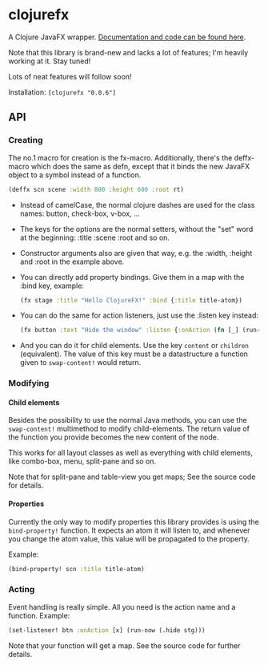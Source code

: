 clojurefx
=========

A Clojure JavaFX wrapper. [Documentation and code can be found here](http://zilti.github.io/clojurefx).

Note that this library is brand-new and lacks a lot of features; I'm heavily working at it. Stay tuned!

Lots of neat features will follow soon!

Installation: `[clojurefx "0.0.6"]`

API
---

### Creating
The no.1 macro for creation is the fx-macro. Additionally, there's the deffx-macro which does the same
as defn, except that it binds the new JavaFX object to a symbol instead of a function.

```clojure
(deffx scn scene :width 800 :height 600 :root rt)
```

* Instead of camelCase, the normal clojure dashes are used for the class names: button, check-box, v-box, ...
* The keys for the options are the normal setters, without the "set" word at the beginning: :title :scene :root and so on.
* Constructor arguments also are given that way, e.g. the :width, :height and :root in the example above.
* You can directly add property bindings. Give them in a map with the :bind key, example:
  ```clojure
  (fx stage :title "Hello ClojureFX!" :bind {:title title-atom})
  ```

* You can do the same for action listeners, just use the :listen key instead:
  ```clojure
  (fx button :text "Hide the window" :listen {:onAction (fn [_] (run-now (.hide stg)))})
  ```

* And you can do it for child elements. Use the key `content` or `children` (equivalent). The value of this key must be a datastructure a function given to `swap-content!` would return.

### Modifying
#### Child elements
Besides the possibility to use the normal Java methods, you can use the `swap-content!` multimethod to modify child-elements.
The return value of the function you provide becomes the new content of the node.

This works for all layout classes as well as everything with child elements, like combo-box, menu, split-pane and so on.

Note that for split-pane and table-view you get maps; See the source code for details.
#### Properties
Currently the only way to modify properties this library provides is using the `bind-property!` function.
It expects an atom it will listen to, and whenever you change the atom value, this value will be propagated to the property.

Example:

```clojure
(bind-property! scn :title title-atom)
```

### Acting
Event handling is really simple. All you need is the action name and a function. Example:

```clojure
(set-listener! btn :onAction [x] (run-now (.hide stg)))
```

Note that your function will get a map. See the source code for further details.